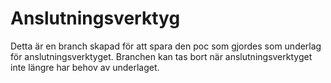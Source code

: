 # Anslutningsverktyg

Detta är en branch skapad för att spara den poc som gjordes som underlag för anslutningsverktyget. Branchen kan tas bort när anslutningsverktyget inte längre har behov av underlaget.